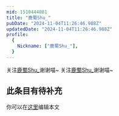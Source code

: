 ```yaml
---
mid: 1510444081
title: "鹿蜀Shu_"
pubDate: "2024-11-04T11:26:46.988Z"
updatedDate: "2024-11-04T11:26:46.988Z"
profile:
  {
    Nickname: ["鹿蜀Shu_"],
  }
---
```


关注[鹿蜀Shu_](https://space.bilibili.com/1510444081)谢谢喵~ 关注[鹿蜀Shu_](https://space.bilibili.com/1510444081)谢谢喵~

## 此条目有待补充
你可以在[这里](https://github.com/Yuhanawa/VTuber.ICU-Content/edit/master/v/鹿蜀Shu_/index.md)编辑本文
